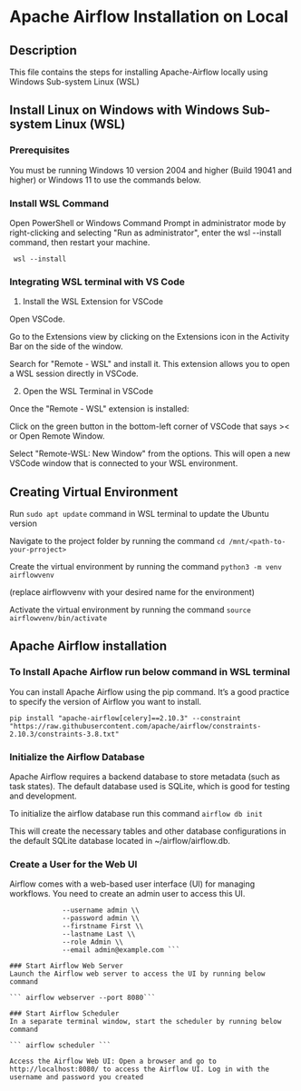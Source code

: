 # Apache Airflow Installation on Local
##  Description
This file contains the steps for installing Apache-Airflow locally using Windows Sub-system Linux (WSL)
## Install Linux on Windows with Windows Sub-system Linux (WSL)
### Prerequisites
You must be running Windows 10 version 2004 and higher (Build 19041 and higher) or Windows 11 to use the commands below.
### Install WSL Command
Open PowerShell or Windows Command Prompt in administrator mode by right-clicking and selecting "Run as administrator", enter the wsl --install command, then restart your machine.  

``` wsl --install```
### Integrating WSL terminal with VS Code
1. Install the WSL Extension for VSCode  

Open VSCode.  

Go to the Extensions view by clicking on the Extensions icon in the Activity Bar on the side of the window.  

Search for "Remote - WSL" and install it. This extension allows you to open a WSL session directly in VSCode.  


2. Open the WSL Terminal in VSCode  

Once the "Remote - WSL" extension is installed:  

Click on the green button in the bottom-left corner of VSCode that says >< or Open Remote Window.  

Select "Remote-WSL: New Window" from the options. This will open a new VSCode window that is connected to your WSL environment.  

## Creating Virtual Environment
Run ```sudo apt update``` command in WSL terminal to update the Ubuntu version  

Navigate to the project folder by running the command ```cd /mnt/<path-to-your-prroject>```  

Create the virtual environment by running the command ```python3 -m venv airflowvenv```  

(replace airflowvenv with your desired name for the environment)  

Activate the virtual environment by running the command ```source airflowvenv/bin/activate```



## Apache Airflow installation
### To Install Apache Airflow run below command in WSL terminal
You can install Apache Airflow using the pip command. It’s a good practice to specify the version of Airflow you want to install.  

``` pip install "apache-airflow[celery]==2.10.3" --constraint "https://raw.githubusercontent.com/apache/airflow/constraints-2.10.3/constraints-3.8.txt" ```  

### Initialize the Airflow Database
Apache Airflow requires a backend database to store metadata (such as task states). The default database used is SQLite, which is good for testing and development.  

To initialize the airflow database run this command ```airflow db init```  

This will create the necessary tables and other database configurations in the default SQLite database located in ~/airflow/airflow.db.
### Create a User for the Web UI
Airflow comes with a web-based user interface (UI) for managing workflows. You need to create an admin user to access this UI.  

``` airflow users create \\
             --username admin \\
             --password admin \\
             --firstname First \\
             --lastname Last \\
             --role Admin \\
             --email admin@example.com ```  

### Start Airflow Web Server
Launch the Airflow web server to access the UI by running below command  

``` airflow webserver --port 8080```  

### Start Airflow Scheduler
In a separate terminal window, start the scheduler by running below command  

``` airflow scheduler ```  

Access the Airflow Web UI: Open a browser and go to http://localhost:8080/ to access the Airflow UI. Log in with the username and password you created

